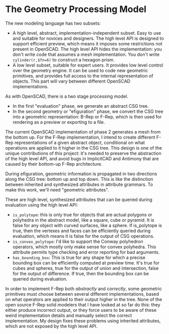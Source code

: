 # The Geometry Processing Model

The new modeling language has two subsets:
* A high level, abstract, implementation-independent subset.
  Easy to use and suitable for novices and designers.
  The high level API is designed to support efficient preview,
  which means it imposes some restrictions not present in OpenSCAD.
  The high level API hides the implementation: you don't write code
  that assumes a mesh implementation. You don't write `cylinder(r,$fn=6)`
  to construct a hexagon prism.
* A low level subset, suitable for expert users.
  It provides low level control over the geometry engine.
  It can be used to code new geometric primitives, and provides
  full access to the internal representation of objects.
  This part will vary between different OpenSCAD implementations.

As with OpenSCAD, there is a two stage processing model.
* In the first "evaluation" phase, we generate an abstract CSG tree.
* In the second geometry or "efiguration" phase, we convert the CSG tree into
  a geometric representation: B-Rep or F-Rep, which is then used
  for rendering as a preview or exporting to a file.

The current OpenSCAD implementation of phase 2 generates a mesh from the bottom up.
For the F-Rep implementation, I intend to create different F-Rep
representations of a given abstract object, conditional on what
operations are applied to it higher in the CSG tree.
This design is one of the unique contributions of this project:
it's needed to preserve the abstraction of the high level API,
and avoid bugs in ImplicitCAD and Antimony that are caused by
their bottom-up F-Rep architecture.

During efiguration, geometric information is propagated in two directions along
the CSG tree: bottom up and top down. This is like the distinction
between inherited and synthesized attributes in attribute grammars.
To make this work, we'll need "geometric attributes".

These are high level, synthesized attributes
that can be queried during evaluation using the high level API:
* `is_polytope`: this is only true for objects that are actual polygons
  or polyhedra in the abstract model, like a square, cube or pyramid.
  It is false for any object with curved surfaces, like a sphere.
  If is_polytope is true, then the vertexes and faces can be efficiently queried
  during evaluation, which means it is false for the output of CSG operations.
* `is_convex_polytope`: I'd like to support the Conway polyhedron operators,
  which mostly only make sense for convex polyhedra. This attribute permits
  type checking and error reporting for bad arguments.
* `has_bounding_box`: This is true for any shape for which a precise bounding box
  can be efficiently computed at preview time. It's true for cubes and spheres,
  true for the output of union and intersection, false for the output of difference.
  If true, then the bounding box can be queried during evaluation.

In order to implement F-Rep both *abstractly* and *correctly*,
some geometric primitives must choose between several different implementations,
based on what operators are applied to their output higher in the tree.
None of the open source F-Rep solid modelers that I have looked at so far do this:
they either produce incorrect output, or they force users to be aware of these
weird implementation details and manually select the correct implementation.
My design fixes these problems using inherited attributes, which are not
exposed by the high level API.
